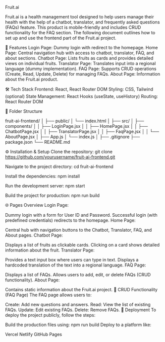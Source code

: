 Fruit.ai

Fruit.ai is a health management tool designed to help users manage their health with the help of a chatbot, translator, and frequently asked questions (FAQs) feature. This product is mobile-friendly and includes CRUD functionality for the FAQ section. The following document outlines how to set up and use the frontend part of the Fruit.ai project.

🚀 Features
Login Page: Dummy login with redirect to the homepage.
Home Page: Central navigation hub with access to chatbot, translator, FAQ, and about sections.
Chatbot Page: Lists fruits as cards and provides detailed views on individual fruits.
Translator Page: Translates input into a regional language (dummy implementation).
FAQ Page: Supports CRUD operations (Create, Read, Update, Delete) for managing FAQs.
About Page: Information about the Fruit.ai product.

🛠️ Tech Stack
Frontend: React, React Router DOM
Styling: CSS, Tailwind (optional)
State Management: React Hooks (useState, useHistory)
Routing: React Router DOM

📂 Folder Structure

fruit-ai-frontend/
│
├── public/
│   └── index.html
│
├── src/
│   ├── components/
│   │   ├── LoginPage.jsx
│   │   ├── HomePage.jsx
│   │   ├── ChatbotPage.jsx
│   │   ├── TranslatorPage.jsx
│   │   ├── FaqPage.jsx
│   │   └── AboutPage.jsx
│   ├── App.js
│   └── index.js
│
├── .gitignore
├── package.json
└── README.md

⚙️ Installation & Setup
Clone the repository:
git clone https://github.com/yourusername/fruit-ai-frontend.git

Navigate to the project directory:
cd fruit-ai-frontend


Install the dependencies:
npm install

Run the development server:
npm start

Build the project for production:
npm run build

🌐 Pages Overview
Login Page:

Dummy login with a form for User ID and Password.
Successful login (with predefined credentials) redirects to the homepage.
Home Page:

Central hub with navigation buttons to the Chatbot, Translator, FAQ, and About pages.
Chatbot Page:

Displays a list of fruits as clickable cards.
Clicking on a card shows detailed information about the fruit.
Translator Page:

Provides a text input box where users can type in text.
Displays a hardcoded translation of the text into a regional language.
FAQ Page:

Displays a list of FAQs.
Allows users to add, edit, or delete FAQs (CRUD functionality).
About Page:

Contains static information about the Fruit.ai project.
📝 CRUD Functionality (FAQ Page)
The FAQ page allows users to:

Create: Add new questions and answers.
Read: View the list of existing FAQs.
Update: Edit existing FAQs.
Delete: Remove FAQs.
📲 Deployment
To deploy the project publicly, follow the steps:

Build the production files using:
npm run build
Deploy to a platform like:

Vercel
Netlify
GitHub Pages
